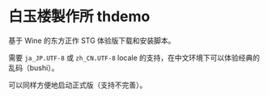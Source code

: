 # 白玉楼製作所 thdemo

基于 Wine 的东方正作 STG 体验版下载和安装脚本。

需要 ``ja_JP.UTF-8`` 或 ``zh_CN.UTF-8`` locale 的支持，在中文环境下可以体验经典的乱码（bushi）。

可以同样方便地启动正式版（支持不完善）。

